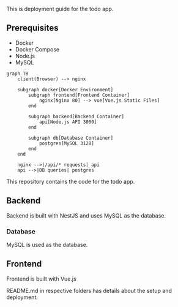 This is deployment guide for the todo app.

## Prerequisites

- Docker
- Docker Compose
- Node.js
- MySQL

```mermaid
graph TB
    client(Browser) --> nginx
    
    subgraph docker[Docker Environment]
        subgraph frontend[Frontend Container]
            nginx[Nginx 80] --> vue[Vue.js Static Files]
        end
        
        subgraph backend[Backend Container]
            api[Node.js API 3000]
        end
        
        subgraph db[Database Container]
            postgres[MySQL 3128]
        end
    end
    
    nginx -->|/api/* requests| api
    api -->|DB queries| postgres
```

This repository contains the code for the todo app.

## Backend

Backend is built with NestJS and uses MySQL as the database.

### Database

MySQL is used as the database.

## Frontend

Frontend is built with Vue.js

README.md in respective folders has details about the setup and deployment.
